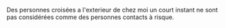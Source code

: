 Des personnes croisées a l'exterieur de chez moi un court instant ne sont pas considérées comme des personnes contacts à risque.

